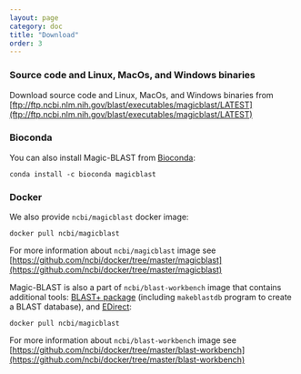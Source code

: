 ```yaml
---
layout: page
category: doc
title: "Download"
order: 3
---
```


### Source code and Linux, MacOs, and Windows binaries

Download source code and Linux, MacOs, and Windows binaries from [ftp://ftp.ncbi.nlm.nih.gov/blast/executables/magicblast/LATEST](ftp://ftp.ncbi.nlm.nih.gov/blast/executables/magicblast/LATEST)


### Bioconda

You can also install Magic-BLAST from [Bioconda](https://bioconda.github.io):

```
conda install -c bioconda magicblast
```


### Docker

We also provide `ncbi/magicblast` docker image:

```
docker pull ncbi/magicblast
```

For more information about `ncbi/magicblast` image see [https://github.com/ncbi/docker/tree/master/magicblast](https://github.com/ncbi/docker/tree/master/magicblast)

Magic-BLAST is also a part of `ncbi/blast-workbench` image that contains additional tools: [BLAST+ package](https://www.ncbi.nlm.nih.gov/books/NBK279690/) (including `makeblastdb` program to create a BLAST database), and [EDirect](https://dataguide.nlm.nih.gov/edirect/documentation.html):

```
docker pull ncbi/magicblast
```

For more information about `ncbi/blast-workbench` image see [https://github.com/ncbi/docker/tree/master/blast-workbench](https://github.com/ncbi/docker/tree/master/blast-workbench)

